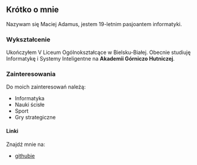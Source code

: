 ## Krótko o mnie

Nazywam się Maciej Adamus, jestem 19-letnim pasjoantem informatyki.

### Wykształcenie

Ukończyłem V Liceum Ogólnokształcące w Bielsku-Białej. Obecnie studiuję Informatykę i Systemy Inteligentne na **Akademii Górniczo Hutniczej**.

### Zainteresowania
Do moich zainteresowań należą:
* Informatyka
* Nauki ścisłe
* Sport 
* Gry strategiczne

#### Linki
Znajdź mnie na:
* [githubie](https://github.com/maciad)
